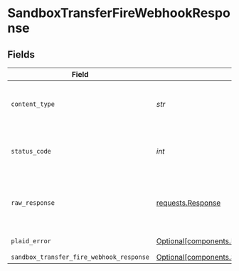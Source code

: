 # SandboxTransferFireWebhookResponse


## Fields

| Field                                                                                                                    | Type                                                                                                                     | Required                                                                                                                 | Description                                                                                                              |
| ------------------------------------------------------------------------------------------------------------------------ | ------------------------------------------------------------------------------------------------------------------------ | ------------------------------------------------------------------------------------------------------------------------ | ------------------------------------------------------------------------------------------------------------------------ |
| `content_type`                                                                                                           | *str*                                                                                                                    | :heavy_check_mark:                                                                                                       | HTTP response content type for this operation                                                                            |
| `status_code`                                                                                                            | *int*                                                                                                                    | :heavy_check_mark:                                                                                                       | HTTP response status code for this operation                                                                             |
| `raw_response`                                                                                                           | [requests.Response](https://requests.readthedocs.io/en/latest/api/#requests.Response)                                    | :heavy_check_mark:                                                                                                       | Raw HTTP response; suitable for custom response parsing                                                                  |
| `plaid_error`                                                                                                            | [Optional[components.PlaidError]](../../models/components/plaiderror.md)                                                 | :heavy_minus_sign:                                                                                                       | Error response                                                                                                           |
| `sandbox_transfer_fire_webhook_response`                                                                                 | [Optional[components.SandboxTransferFireWebhookResponse]](../../models/components/sandboxtransferfirewebhookresponse.md) | :heavy_minus_sign:                                                                                                       | OK                                                                                                                       |